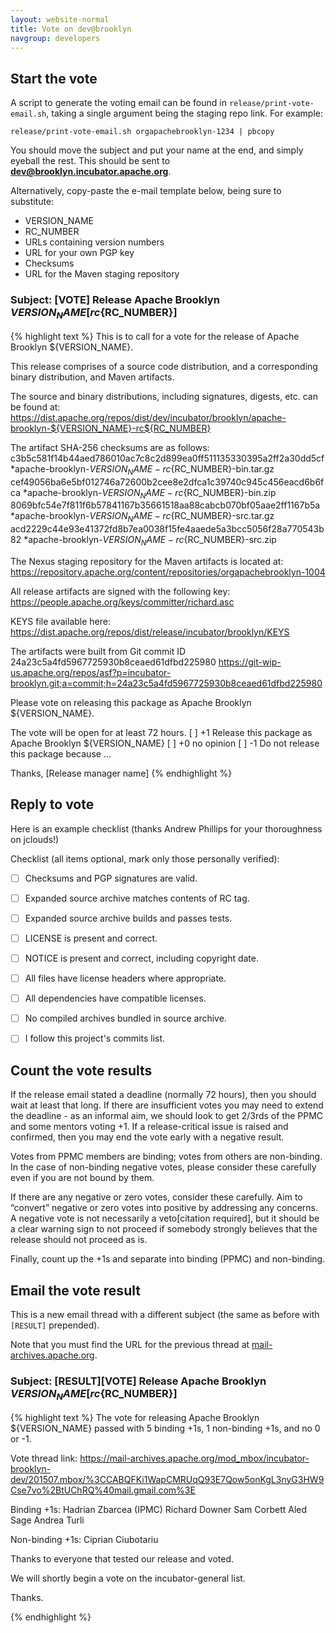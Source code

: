 ```yaml
---
layout: website-normal
title: Vote on dev@brooklyn
navgroup: developers
---
```


Start the vote
--------------

A script to generate the voting email can be found in `release/print-vote-email.sh`,
taking a single argument being the staging repo link. For example:

    release/print-vote-email.sh orgapachebrooklyn-1234 | pbcopy 

You should move the subject and put your name at the end, and simply eyeball the rest. This should be sent to **dev@brooklyn.incubator.apache.org**.

Alternatively, copy-paste the e-mail template below, being sure to substitute:

- VERSION_NAME
- RC_NUMBER
- URLs containing version numbers
- URL for your own PGP key
- Checksums
- URL for the Maven staging repository

### Subject: [VOTE] Release Apache Brooklyn ${VERSION_NAME} [rc${RC_NUMBER}]

{% highlight text %}
This is to call for a vote for the release of Apache Brooklyn ${VERSION_NAME}.

This release comprises of a source code distribution, and a corresponding
binary distribution, and Maven artifacts.

The source and binary distributions, including signatures, digests, etc. can
be found at:
https://dist.apache.org/repos/dist/dev/incubator/brooklyn/apache-brooklyn-${VERSION_NAME}-rc${RC_NUMBER}

The artifact SHA-256 checksums are as follows:
c3b5c581f14b44aed786010ac7c8c2d899ea0ff511135330395a2ff2a30dd5cf *apache-brooklyn-${VERSION_NAME}-rc${RC_NUMBER}-bin.tar.gz
cef49056ba6e5bf012746a72600b2cee8e2dfca1c39740c945c456eacd6b6fca *apache-brooklyn-${VERSION_NAME}-rc${RC_NUMBER}-bin.zip
8069bfc54e7f811f6b57841167b35661518aa88cabcb070bf05aae2ff1167b5a *apache-brooklyn-${VERSION_NAME}-rc${RC_NUMBER}-src.tar.gz
acd2229c44e93e41372fd8b7ea0038f15fe4aaede5a3bcc5056f28a770543b82 *apache-brooklyn-${VERSION_NAME}-rc${RC_NUMBER}-src.zip

The Nexus staging repository for the Maven artifacts is located at:
https://repository.apache.org/content/repositories/orgapachebrooklyn-1004

All release artifacts are signed with the following key:
https://people.apache.org/keys/committer/richard.asc

KEYS file available here:
https://dist.apache.org/repos/dist/release/incubator/brooklyn/KEYS

The artifacts were built from Git commit ID
24a23c5a4fd5967725930b8ceaed61dfbd225980
https://git-wip-us.apache.org/repos/asf?p=incubator-brooklyn.git;a=commit;h=24a23c5a4fd5967725930b8ceaed61dfbd225980


Please vote on releasing this package as Apache Brooklyn ${VERSION_NAME}.

The vote will be open for at least 72 hours.
[ ] +1 Release this package as Apache Brooklyn ${VERSION_NAME}
[ ] +0 no opinion
[ ] -1 Do not release this package because ...


Thanks,
[Release manager name]
{% endhighlight %}


Reply to vote
-------------

Here is an example checklist (thanks Andrew Phillips for your thoroughness on jclouds!)

Checklist (all items optional, mark only those personally verified):

- [ ] Checksums and PGP signatures are valid.
- [ ] Expanded source archive matches contents of RC tag.
- [ ] Expanded source archive builds and passes tests.
- [ ] LICENSE is present and correct.
- [ ] NOTICE is present and correct, including copyright date.
- [ ] All files have license headers where appropriate.
- [ ] All dependencies have compatible licenses.
- [ ] No compiled archives bundled in source archive.
- [ ] I follow this project's commits list.


Count the vote results
----------------------

If the release email stated a deadline (normally 72 hours), then you should wait at least that long. If there are
insufficient votes you may need to extend the deadline - as an informal aim, we should look to get 2/3rds of the PPMC
and some mentors voting +1. If a release-critical issue is raised and confirmed, then you may end the vote early with a
negative result.

Votes from PPMC members are binding; votes from others are non-binding. In the case of non-binding negative votes,
please consider these carefully even if you are not bound by them.

If there are any negative or zero votes, consider these carefully. Aim to “convert” negative or zero votes into positive
by addressing any concerns. A negative vote is not necessarily a veto[citation required], but it should be a clear
warning sign to not proceed if somebody strongly believes that the release should not proceed as is.

Finally, count up the +1s and separate into binding (PPMC) and non-binding.

Email the vote result
---------------------

This is a new email thread with a different subject
(the same as before with `[RESULT]` prepended).

Note that you must find the URL for the previous thread at [mail-archives.apache.org](https://mail-archives.apache.org/).

### Subject: [RESULT]\[VOTE] Release Apache Brooklyn ${VERSION_NAME} [rc${RC_NUMBER}]

{% highlight text %}
The vote for releasing Apache Brooklyn ${VERSION_NAME} passed with 5 binding +1s, 1 non-binding +1s, and no 0 or -1.

Vote thread link:
https://mail-archives.apache.org/mod_mbox/incubator-brooklyn-dev/201507.mbox/%3CCABQFKi1WapCMRUqQ93E7Qow5onKgL3nyG3HW9Cse7vo%2BtUChRQ%40mail.gmail.com%3E

Binding +1s:
Hadrian Zbarcea (IPMC)
Richard Downer
Sam Corbett
Aled Sage
Andrea Turli

Non-binding +1s:
Ciprian Ciubotariu

Thanks to everyone that tested our release and voted.

We will shortly begin a vote on the incubator-general list.


Thanks.

{% endhighlight %}
